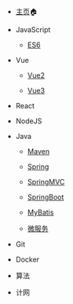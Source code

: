 <!-- docs/_sidebar.md -->

- [主页](/home)🏠

- JavaScript
  
  - [ES6](js/es6/note)
* Vue
  
  * [Vue2](vue/vue2/note)
  
  * [Vue3](vue/vue3/note)
- React

- NodeJS

- Java
  
  - [Maven](java/maven/note)
  
  - [Spring](java/spring/note)
  
  - [SpringMVC](java/springmvc/note)
  
  - [SpringBoot](java/springboot/note)
  
  - [MyBatis](java/mybatis/note)
  
  - [微服务](java/microservice/note01)

- Git

- Docker

- 算法

- 计网
